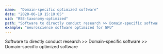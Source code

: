 ```yaml
---
name:  "Domain-specific optimized software"
date: "2020-06-19 15:10:05"
uid: "RSE-taxonomy-optimized"
path: "Software to directly conduct research >> Domain-specific software >> Domain-specific optimized software"
example: "neuroscience software optimized for GPU" 
---
```


Software to directly conduct research >> Domain-specific software >> Domain-specific optimized software